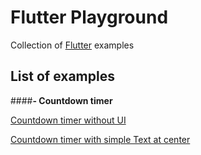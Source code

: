 # Flutter Playground

Collection of [Flutter](https://flutter.io/) examples

## List of examples

####**- Countdown timer**

[Countdown timer without UI](https://github.com/nextfunc/flutter-playground/blob/master/lib/countdown_timer/countdown_timer_no_ui.dart)

[Countdown timer with simple Text at center](https://github.com/nextfunc/flutter-playground/blob/master/lib/countdown_timer/countdown_timer_demo.dart)

